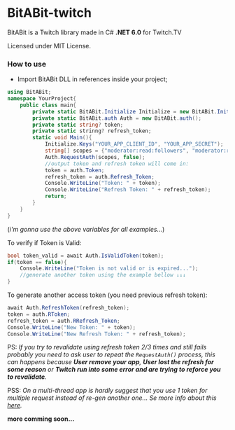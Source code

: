 # BitABit-twitch
BitABit is a Twitch library made in C# **.NET 6.0** for Twitch.TV

Licensed under MIT License.

### How to use

- Import BitABit DLL in references inside your project;

```csharp
using BitABit;
namespace YourProject{
	public class main{
		private static BitABit.Initialize Initialize = new BitABit.Initialize();
		private static BitABit.auth Auth = new BitABit.auth();
		private static string? token;
		private static strinng? refresh_token;
		static void Main(){
			Initialize.Keys("YOUR_APP_CLIENT_ID", "YOUR_APP_SECRET");
			string[] scopes = {"moderator:read:followers", "moderator:read:chatters"};
			Auth.RequestAuth(scopes, false);
			//output token and refresh token will come in:
			token = auth.Token;
			refresh_token = auth.Refresh_Token;
			Console.WriteLine("Token: " + token);
			Console.WriteLine("Refresh Token: " + refresh_token);
			return;
		}
	}
}
```

(_i'm gonna use the above variables for all examples..._)

To verify if Token is Valid:
```csharp
bool token_valid = await Auth.IsValidToken(token);
if(token == false){
	Console.WriteLine("Token is not valid or is expired...");
	//generate another token using the example bellow ↓↓↓
}
```

To generate another access token (you need previous refresh token):
```csharp
await Auth.RefreshToken(refresh_token);
token = auth.RToken;
refresh_token = auth.RRefresh_Token;
Console.WriteLine("New Token: " + token);
Console.WriteLine("New Refresh Token: " + refresh_token);
```

PS: _If you try to revalidate using refresh token 2/3 times and still fails probably you need to ask user to repeat the `RequestAuth()` process, this can happens because **User remove your app**, **User lost the refresh for some reason** or **Twitch run into some error and are trying to reforce you to revalidate**._

PSS: _On a multi-thread app is hardly suggest that you use 1 token for multiple request instead of re-gen another one... Se more info about this [here](https://dev.twitch.tv/docs/authentication/refresh-tokens/#handling-token-refreshes-in-a-multi-threaded-app)._

**more comming soon...**